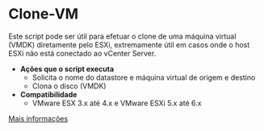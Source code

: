 # Clone-VM

Este script pode ser útil para efetuar o clone de uma máquina virtual (VMDK) diretamente pelo ESXi, extremamente útil em casos onde o host ESXi não está conectado ao vCenter Server.

 - **Ações que o script executa**
	 - Solicita o nome do datastore e máquina virtual de origem e destino
	 - Clona o disco (VMDK)
 - **Compatibilidade**
	 - VMware ESX 3.x até 4.x e VMware ESXi 5.x até 6.x

[Mais informações](http://solutions4crowds.com.br/script-para-clonar-maquina-virtual-sem-vcenter-server)
